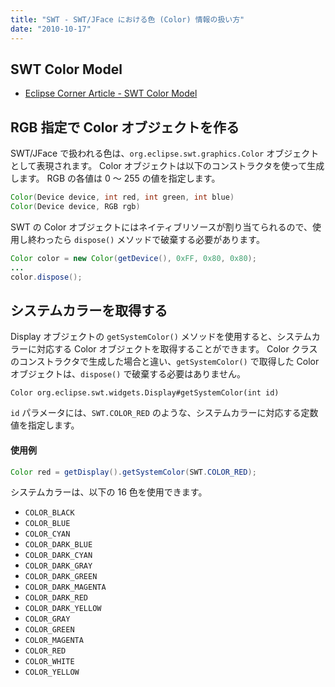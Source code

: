 ```yaml
---
title: "SWT - SWT/JFace における色 (Color) 情報の扱い方"
date: "2010-10-17"
---
```


SWT Color Model
----

- [Eclipse Corner Article - SWT Color Model](http://www.eclipse.org/articles/Article-SWT-Color-Model/swt-color-model.htm)


RGB 指定で Color オブジェクトを作る
----

SWT/JFace で扱われる色は、`org.eclipse.swt.graphics.Color` オブジェクトとして表現されます。
Color オブジェクトは以下のコンストラクタを使って生成します。
RGB の各値は 0 ～ 255 の値を指定します。

~~~ java
Color(Device device, int red, int green, int blue)
Color(Device device, RGB rgb)
~~~

SWT の Color オブジェクトにはネイティブリソースが割り当てられるので、使用し終わったら `dispose()` メソッドで破棄する必要があります。

~~~ java
Color color = new Color(getDevice(), 0xFF, 0x80, 0x80);
...
color.dispose();
~~~


システムカラーを取得する
----

Display オブジェクトの `getSystemColor()` メソッドを使用すると、システムカラーに対応する Color オブジェクトを取得することができます。
Color クラスのコンストラクタで生成した場合と違い、`getSystemColor()` で取得した Color オブジェクトは、`dispose()` で破棄する必要はありません。

~~~
Color org.eclipse.swt.widgets.Display#getSystemColor(int id)
~~~

`id` パラメータには、`SWT.COLOR_RED` のような、システムカラーに対応する定数値を指定します。

#### 使用例

~~~ java
Color red = getDisplay().getSystemColor(SWT.COLOR_RED);
~~~

システムカラーは、以下の 16 色を使用できます。

- `COLOR_BLACK`
- `COLOR_BLUE`
- `COLOR_CYAN`
- `COLOR_DARK_BLUE`
- `COLOR_DARK_CYAN`
- `COLOR_DARK_GRAY`
- `COLOR_DARK_GREEN`
- `COLOR_DARK_MAGENTA`
- `COLOR_DARK_RED`
- `COLOR_DARK_YELLOW`
- `COLOR_GRAY`
- `COLOR_GREEN`
- `COLOR_MAGENTA`
- `COLOR_RED`
- `COLOR_WHITE`
- `COLOR_YELLOW`

